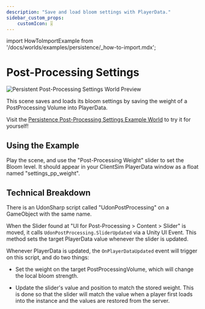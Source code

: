 ```yaml
---
description: "Save and load bloom settings with PlayerData."
sidebar_custom_props:
    customIcon: 🎚️
---
```

import HowToImportExample from '/docs/worlds/examples/persistence/_how-to-import.mdx';

# Post-Processing Settings

![Persistent Post-Processing Settings World Preview](/img/worlds/examples/persistence/post-processing-weight-slider.png)

This scene saves and loads its bloom settings by saving the weight of a PostProcessing Volume into PlayerData.

Visit the [Persistence Post-Processing Settings Example World](https://vrchat.com/home/world/wrld_ccc0b71a-63ea-4476-bcc2-25dd1b24745d) to try it for yourself!

## Using the Example

Play the scene, and use the "Post-Processing Weight" slider to set the Bloom level. It should appear in your ClientSim PlayerData window as a float named "settings_pp_weight".

<HowToImportExample/>

## Technical Breakdown

There is an UdonSharp script called "UdonPostProcessing" on a GameObject with the same name.

When the Slider found at "UI for Post-Processing > Content > Slider" is moved, it calls `UdonPostProcessing.SliderUpdated` via a Unity UI Event. This method sets the target PlayerData value whenever the slider is updated.

Whenever PlayerData is updated, the `OnPlayerDataUpdated` event will trigger on this script, and do two things:

- Set the weight on the target PostProcessingVolume, which will change the local bloom strength.

- Update the slider's value and position to match the stored weight. This is done so that the slider will match the value when a player first loads into the instance and the values are restored from the server.
